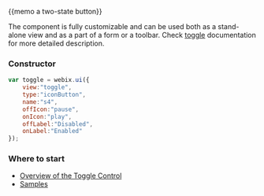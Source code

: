 
{{memo a two-state button}}

The component is fully customizable and can be used both as a stand-alone view and as a part of a form or a toolbar. Check [toggle](desktop/toggle.md) documentation for more detailed description.

### Constructor

~~~js
var toggle = webix.ui({ 
	view:"toggle", 
   	type:"iconButton", 
   	name:"s4", 
    offIcon:"pause",  
  	onIcon:"play",
    offLabel:"Disabled", 
  	onLabel:"Enabled" 
});
~~~

### Where to start

- [Overview of the Toggle Control](desktop/toggle.md)
- [Samples](http://docs.webix.com/samples/13_form/01_controls)